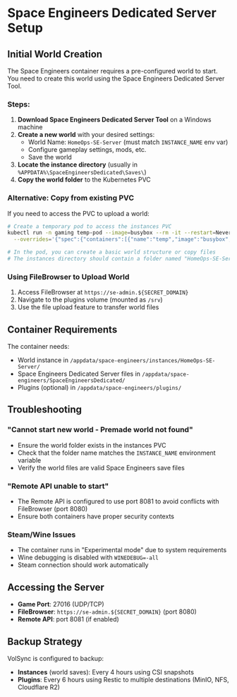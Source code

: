 # Space Engineers Dedicated Server Setup

## Initial World Creation

The Space Engineers container requires a pre-configured world to start. You need to create this world using the Space Engineers Dedicated Server Tool.

### Steps:

1. **Download Space Engineers Dedicated Server Tool** on a Windows machine
2. **Create a new world** with your desired settings:
   - World Name: `HomeOps-SE-Server` (must match `INSTANCE_NAME` env var)
   - Configure gameplay settings, mods, etc.
   - Save the world
3. **Locate the instance directory** (usually in `%APPDATA%\SpaceEngineersDedicated\Saves\`)
4. **Copy the world folder** to the Kubernetes PVC

### Alternative: Copy from existing PVC

If you need to access the PVC to upload a world:

```bash
# Create a temporary pod to access the instances PVC
kubectl run -n gaming temp-pod --image=busybox --rm -it --restart=Never \
  --overrides='{"spec":{"containers":[{"name":"temp","image":"busybox","command":["sleep","3600"],"volumeMounts":[{"name":"instances","mountPath":"/instances"}]}],"volumes":[{"name":"instances","persistentVolumeClaim":{"claimName":"space-engineers-ds-instances"}}]}}'

# In the pod, you can create a basic world structure or copy files
# The instances directory should contain a folder named "HomeOps-SE-Server"
```

### Using FileBrowser to Upload World

1. Access FileBrowser at `https://se-admin.${SECRET_DOMAIN}`
2. Navigate to the plugins volume (mounted as `/srv`)
3. Use the file upload feature to transfer world files

## Container Requirements

The container needs:
- World instance in `/appdata/space-engineers/instances/HomeOps-SE-Server/`
- Space Engineers Dedicated Server files in `/appdata/space-engineers/SpaceEngineersDedicated/`
- Plugins (optional) in `/appdata/space-engineers/plugins/`

## Troubleshooting

### "Cannot start new world - Premade world not found"
- Ensure the world folder exists in the instances PVC
- Check that the folder name matches the `INSTANCE_NAME` environment variable
- Verify the world files are valid Space Engineers save files

### "Remote API unable to start"
- The Remote API is configured to use port 8081 to avoid conflicts with FileBrowser (port 8080)
- Ensure both containers have proper security contexts

### Steam/Wine Issues
- The container runs in "Experimental mode" due to system requirements
- Wine debugging is disabled with `WINEDEBUG=-all`
- Steam connection should work automatically

## Accessing the Server

- **Game Port**: 27016 (UDP/TCP)
- **FileBrowser**: `https://se-admin.${SECRET_DOMAIN}` (port 8080)
- **Remote API**: port 8081 (if enabled)

## Backup Strategy

VolSync is configured to backup:
- **Instances** (world saves): Every 4 hours using CSI snapshots
- **Plugins**: Every 6 hours using Restic to multiple destinations (MinIO, NFS, Cloudflare R2)
